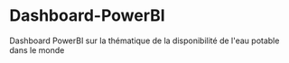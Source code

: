 # Dashboard-PowerBI
Dashboard PowerBI sur la thématique de la disponibilité de l'eau potable dans le monde 
